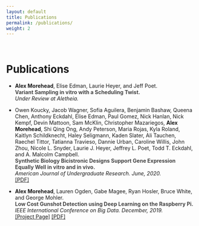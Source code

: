 ```yaml
---
layout: default
title: Publications
permalink: /publications/
weight: 2
---
```


&nbsp;

# **Publications**

- **Alex Morehead**, Elise Edman, Laurie Heyer, and Jeff Poet.<br/>
**<span style="color: #444444">Variant Sampling in vitro with a Scheduling Twist.</span>**<br/>
<em>Under Review at Aletheia.</em><br/>

- Owen Koucky, Jacob Wagner, Sofia Aguilera, Benjamin Bashaw, Queena Chen, Anthony Eckdahl, Elise Edman, Paul Gomez, Nick
Hanlan, Nick Kempf, Devin Mattoon, Sam McKlin, Christopher Mazariegos, **Alex Morehead**, Shi Qing Ong, Andy Peterson, Maria
Rojas, Kyla Roland, Kaitlyn Schildknecht, Haley Seligmann, Kaden Slater, Ali Tauchen, Raechel Tittor, Tatianna Travieso, Dannie
Urban, Caroline Willis, John Zhou, Nicole L. Snyder, Laurie J. Heyer, Jeffrey L. Poet, Todd T. Eckdahl, and A. Malcolm Campbell.<br/>
**<span style="color: #444444">Synthetic Biology Bicistronic Designs Support Gene Expression Equally Well in vitro and in vivo.</span>**<br/>
<em>American Journal of Undergraduate Research. June, 2020.</em><br/>
[[PDF]](http://www.ajuronline.org/uploads/Volume_17_1/AJUR_Vol_17_Issue_1_June_2020_p13.pdf)

- **Alex Morehead**, Lauren Ogden, Gabe Magee, Ryan Hosler, Bruce White, and George Mohler.<br/>
**<span style="color: #444444">Low Cost Gunshot Detection using Deep Learning on the Raspberry Pi.</span>**<br/>
<em>IEEE International Conference on Big Data. December, 2019.</em><br/>
[[Project Page]](https://www.researchgate.net/project/Low-Cost-Gunshot-Detection-using-Deep-Learning-on-the-Raspberry-Pi) [[PDF]](https://ieeexplore.ieee.org/abstract/document/9006456)